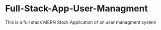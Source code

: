 # Full-Stack-App-User-Managment
This is a full stack MERN Stack Application of an user managment system
